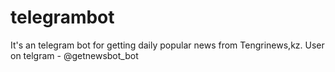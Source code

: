 # telegrambot
It's an telegram bot for getting daily popular news from Tengrinews,kz.
User on telgram - @getnewsbot_bot
